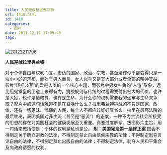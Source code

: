 ```yaml
---
title: 人民迎战拉里弗兰特
url: 1410.html
id: 1410
categories:
  - 图片
date: 2011-12-11 17:09:43
tags:
---
```


[![](http://photo.guolaijie.com/rooufer/uploads/2012/02/20122211796.jpg "20122211796")](http://photo.guolaijie.com/rooufer/uploads/2012/02/20122211796.jpg)

**人民迎战拉里弗兰特**

对于个体自由与权利而言，虚伪的国家、政治、宗教，甚至法律似乎都变得只是一块小小的遮羞布，而对于男人而言，女人似乎又是其大部分或者全部的精神支柱，影片“轻描淡写”的爱是人类的一个核心主题，而影片中男女主角的“人渣”形象，远比冠冕堂皇的卫道士来得有力。挑战规则与传统的过程需要付出极大的代价，也许是入狱，也许是遭暗算，也许是生命，为什么你的权利需要我的坐牢与生命来争取？影片中的这句话难道不是在召唤什么么？拉里弗兰特挑战的不只是国家、政体、还有一切愚昧、懦弱的人民，每个人不都应该好好反省么。拉里在最高法院的最后胜出，表明美国对非主流（甚至是“恶流”）的态度，一种不为主流社会所接受的思想的存在对美国社会的健康发展至关重要。真要过度解读、拔高影片主旨，用一句话来概括便是：个体的权利是私也是公。 **附：美国宪法第一条修正案** 国会不得制定关于确立宗教的法律，不得制定禁止自由信仰宗教的法律；不得制定剥夺言论自由的法律，不得制定禁止出版自由的法律；不得制定法律，剥夺人民和平集会及向政府请愿的权利。